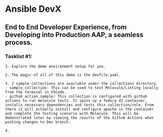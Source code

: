 # Ansible DevX 
## End to End Developer Experience, from Developing into Production AAP, a seamless process. 

### Tasklist #1:
    1. Explore the demo environment setup for you. 

    2. The magic of all of this demo is the devfile.yaml.

    3. 2 sample collections are available under the collections directory.   
    - sample_collection: This can be used to test Molecule/Linting locally from the terminal in VSCode. 
    - github_action_sample: This collection is configured with github actions to run molecule tests. It spins up a fedora 42 container, installs necessary dependencies and tests this collection/role. From there it will actually install and configure apache in the container and complete the testing scenario with Molecule. This will be demonstrated later by viewing the results of the Github Actions when pushing changes to Dev branch. 

    4. 